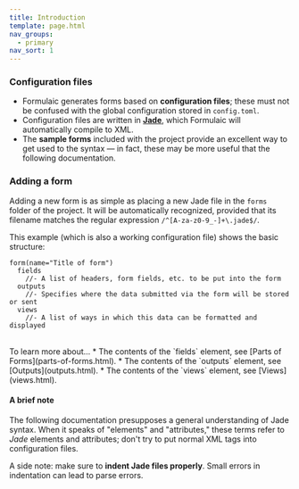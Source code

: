 ```yaml
---
title: Introduction
template: page.html
nav_groups:
  - primary
nav_sort: 1
---
```


### Configuration files

* Formulaic generates forms based on **configuration files**; these must not be confused with the global configuration stored in `config.toml`. 
* Configuration files are written in [**Jade**](http://jade-lang.com), which Formulaic will automatically compile to XML.
* The **sample forms** included with the project provide an excellent way to get used to the syntax &mdash; in fact, these may be more useful that the following documentation.

### Adding a form

Adding a new form is as simple as placing a new Jade file in the `forms` folder of the project. It will be automatically recognized, provided that its filename matches the regular expression `/^[A-za-z0-9_-]+\.jade$/`.

This example (which is also a working configuration file) shows the basic structure:

```jade
form(name="Title of form")
  fields
    //- A list of headers, form fields, etc. to be put into the form
  outputs
    //- Specifies where the data submitted via the form will be stored or sent
  views
    //- A list of ways in which this data can be formatted and displayed
```

<br>
To learn more about...
* The contents of the `fields` element, see [Parts of Forms](parts-of-forms.html).
* The contents of the `outputs` element, see [Outputs](outputs.html).
* The contents of the `views` element, see [Views](views.html).

#### A brief note

The following documentation presupposes a general understanding of Jade syntax. When it speaks of "elements" and "attributes," these terms refer to *Jade* elements and attributes; don't try to put normal XML tags into configuration files.

A side note: make sure to **indent Jade files properly**. Small errors in indentation can lead to parse errors.